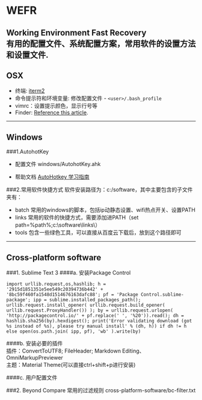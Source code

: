 # WEFR
Working Environment Fast Recovery    
有用的配置文件、系统配置方案，常用软件的设置方法和设置文件.
------

## OSX
+ 终端: [iterm2](https://www.iterm2.com/downloads.html "Download iterm2")
+ 命令提示符和环境变量: 修改配置文件 - `<user>/.bash_profile`
+ vimrc：设置提示颜色，显示行号等
+ Finder: [Reference this article](http://blog.csdn.net/joeblackzqq/article/details/38906697 "Config your finder").
------

## Windows
###1.AutohotKey
+ 配置文件
windows/AutohotKey.ahk

+ 帮助文档
[AutoHotkey 学习指南](https://xbeta.info/autohotkey-guide-2.htm "AutoHotkey 学习指南")

###2.常用软件快捷方式
软件安装路径为：c:/software，其中主要包含的子文件夹有：
+ batch
常用的windows的脚本，包括ip动静态设置、wifi热点开关、设置PATH
+ links
常用的软件的快捷方式，需要添加进PATH（set path=%path%;c:\software\links\）
+ tools
包含一些绿色工具，可以直接从百度云下载后，放到这个路径即可



-------

## Cross-platform software
###1. Sublime Text 3
####a. 安装Package Control    
```
import urllib.request,os,hashlib; h = '2915d1851351e5ee549c20394736b442' + '8bc59f460fa1548d1514676163dafc88'; pf = 'Package Control.sublime-package'; ipp = sublime.installed_packages_path(); urllib.request.install_opener( urllib.request.build_opener( urllib.request.ProxyHandler()) ); by = urllib.request.urlopen( 'http://packagecontrol.io/' + pf.replace(' ', '%20')).read(); dh = hashlib.sha256(by).hexdigest(); print('Error validating download (got %s instead of %s), please try manual install' % (dh, h)) if dh != h else open(os.path.join( ipp, pf), 'wb' ).write(by)
```

####b. 安装必要的插件    
插件：ConvertToUTF8; FileHeader; Markdown Editing、OmniMarkupPreviewer    
主题：Material Theme(可以直接ctrl+shift+p进行安装)

####c. 用户配置文件

###2. Beyond Compare
常用的过滤规则
cross-platform-software/bc-filter.txt


